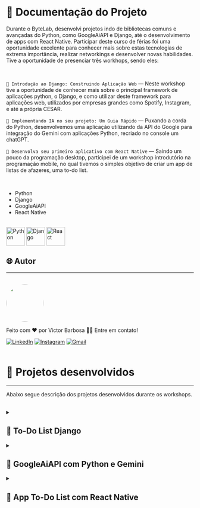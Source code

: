 # 📒 Documentação do Projeto

Durante o ByteLab, desenvolvi projetos indo de bibliotecas comuns e avançadas do Python, como GoogleAiAPI e Django, até o desenvolvimento de apps com React Native. Participar deste curso de férias foi uma oportunidade excelente para conhecer mais sobre estas tecnologias de extrema importância, realizar networkings e desenvolver novas habilidades. Tive a oportunidade de presenciar três workhops, sendo eles:

<br>

`🐍 Introdução ao Django: Construindo Aplicação Web` — Neste workshop tive a oportunidade de conhecer mais sobre o principal framework de aplicações python, o Django, e como utilizar deste framework para aplicações web, utilizados por empresas grandes como Spotify, Instagram, e até a própria CESAR.

`🤖 Implementando IA no seu projeto: Um Guia Rápido` — Puxando a corda do Python, desenvolvemos uma aplicação utilizando da API do Google para integração do Gemini com aplicações Python, recriado no console um chatGPT.

`📱 Desenvolva seu primeiro aplicativo com React Native` — Saindo um pouco da programação desktop, participei de um workshop introdutório na programação mobile, no qual tivemos o simples objetivo de criar um app de listas de afazeres, uma to-do list.

<br>

- Python
- Django
- GoogleAiAPI
- React Native
  
<div style="display: inline_block"><br>
  <img align="center" alt="Python" heigth="40" width="50" src="https://cdn.jsdelivr.net/gh/devicons/devicon@latest/icons/python/python-original.svg">
  <img align="center" alt="Django" heigth="40" width="50" src="https://cdn.jsdelivr.net/gh/devicons/devicon@latest/icons/django/django-plain.svg">
  <img align="center" alt="React" heigth="40" width="50" src="https://cdn.jsdelivr.net/gh/devicons/devicon@latest/icons/react/react-original.svg">
</div>
  
## 🌐 Autor
---
<br>

<a href="https://www.linkedin.com/in/victor-santos-01242007111203200607/">
 <img style="border-radius: 50%" src="https://avatars.githubusercontent.com/u/114593367?s=400&u=35dad9c7030300514c27e765de70b83b4073c802&v=4" width="100px;" alt=""/>
</a>

Feito com ❤️ por Victor Barbosa 👋🏽 Entre em contato!

[![LinkedIn](https://img.shields.io/badge/LinkedIn-0077B5?style=for-the-badge&logo=linkedin&logoColor=white)](https://www.linkedin.com/in/victor-santos-01242007111203200607/)
[![Instagram](https://img.shields.io/badge/-Instagram-%23E4405F?style=for-the-badge&logo=instagram&logoColor=white)](https://www.instagram.com/vituisdev/)
[![Gmail](https://img.shields.io/badge/Gmail-333333?style=for-the-badge&logo=gmail&logoColor=red)](mailto:victorb.santos15@gmail.com)
<br>
<br>

# 🔗 Projetos desenvolvidos
---

Abaixo segue descrição dos projetos desenvolvidos durante os workshops.

<br>

<details>
  <summary><h2>🐍 To-Do List Django</h2></summary>
  
  Durante este workshop, desenvolvemos um simples site de listas de tarefas, um "to-do list", utilizando de Django, o principal framework para Python atualmente. Percorremos uma trilha simples e linear, indo desde a inicialização de uma venv (ambiente virtual), até a criação de uma conta admin no site para atualização das listas manualmente. Abaixo está um passo a passo de como instalar o projeto e rodar:
  
  ---
  ### Requisitos: 
  - [Visual Studio Code](https://code.visualstudio.com/download)
  - Python 3.11+
  - Pip 21+
  - Django 5.1
  
  ---
  ### Passo a passo:
  1. Instalar o projeto dentro da pasta [Workshop - Django](https://github.com/victorb-s/CESAR-ByteLab-2024/tree/7d246a96cd7e9223b1670227b9728f35d2171589/Workshop%20-%20Django).
  2. Inicie o ambiente virtual utilizando o seguinte comando no prompt "CMD"
  
  - No Windows:
  ```bash
  .\Django\Scripts\activate
  ```
  - No MacOS/Linux:
  ```bash
  source Django\bin\activate
  ```
  <br>
  
  3. Caso o pip não esteja instalado, utilize o seguinte comando
  
  - No windows:
  ```bash
  py -m ensurepip --default-pip
  ```
  - No MacOS/Linux:
  ```bash
  python3 -m ensurepip --default-pip
  ```
  <br>
  
  4. Entre na página "projetinho" com o comando `cd projetinho` e instale os requisitos, abra o terminal e digite:
  ```
  pip install -r requirements.txt
  ```
  5. Após instalar, inicialize o projeto utilizando
  ```
  python manage.py runserver
  ```
  6. Acesse o projeto utilizando este link no navegador `http://127.0.0.1:8000`
  7. Caso queira adicionar alguma tarefa, utilize o link `http://127.0.0.1:8000/admin/` com a seguinte conta: <br>
  `Usuário:` admin <br>
  `Senha:` admin123 <br>
  
  <br>
  
  8. Para finalizar o projeto, abra o terminal e pressione CTRL + C
  9. Para finalizar o ambiente virtual digite simplesmente `deactivate` no terminal. Caso não funcione, volte para o diretório original utilizando `cd ..` e digite `.\Django\Scripts\deactivate`
</details>

<details>
  <summary><h2>🤖 GoogleAiAPI com Python e Gemini</h2></summary>

  Durante este workshop, tivemos uma leve experiência do que seria criar seu próprio GPT, um chatBot funcional que roda no seu próprio computador local, através de Python. Tive a oportunidade de conhecer mais sobre APIs, desenvolvimento com elas e integração de chatBots em projetos reais.

  ---
  ### Requisitos: 
  - [Visual Studio Code](https://code.visualstudio.com/download)
  - Python 3.11+
  - Pip 21+
  - GoogleAiApi v1
  
  ---
  ### Passo a passo:
  1. Instalar o projeto dentro da pasta [Workshop -GoogleAiAPI](https://github.com/victorb-s/CESAR-ByteLab-2024/tree/87e411613ad1bc53ccb5b170b15f5cc0c3a3017d/Workshop%20-%20GoogleAiAPI).
  2. Inicie o ambiente virtual utilizando o seguinte comando no prompt "CMD"
  
  - No Windows:
  ```bash
  .\venv\Scripts\activate
  ```
  - No MacOS/Linux:
  ```bash
  source venv\bin\activate
  ```
  <br>
  
  3. Caso o pip não esteja instalado, utilize o seguinte comando
  
  - No windows:
  ```bash
  py -m ensurepip --default-pip
  ```
  - No MacOS/Linux:
  ```bash
  python3 -m ensurepip --default-pip
  ```

  4. Você precisará entrar no site [Google AI Studio](https://aistudio.google.com/), obs: *Entre com um email pessoal, não institucional*
  ![Captura de tela 2024-08-16 173413](https://github.com/user-attachments/assets/707c3b70-0493-4819-a405-cf198b9694b5)

  <br>
  
  6. Gere uma nova chave, selecionando "Criar chave de API" -> "Criar uma chave de API em um novo projeto"
  7. Copie a chave e guarde em algum lugar, você precisará dela para acessar o chat
  8. No arquivo ".env", altere a variável "suaChave" para a chave que você copiou no AI Studio
  9. Execute o código em "chat.py" e utilize de seu próprio Gemini!

</details>

<details>
  <summary><h2>📱 App To-Do List com React Native</h2></summary>
  No workshop focado em desenvolvimento mobile, tivemos uma leve experiência de criação de um simples app To-do, através da plataforma Expo Go. Trabalhamos com estilização em react, utilização do react native para programar a tela, entre outros.

  ---
  ### Requisitos: 
  - [Visual Studio Code](https://code.visualstudio.com/download)
  - Expo Go (App Mobile)
  
  ---
  ### Passo a passo:
  
  1. Instale as dependências
  
     ```bash
     npm install
     ```
  
  2. Inicialize o app
  
     ```bash
      npx expo start
     ```
  
  No console, você encontrará as seguintes opções para rodar o app:
  
  - [Desenvolvedor](https://docs.expo.dev/develop/development-builds/introduction/)
  - [Emulador Android](https://docs.expo.dev/workflow/android-studio-emulator/)
  - [Emulador IOs](https://docs.expo.dev/workflow/ios-simulator/)
  - [Expo Go](https://expo.dev/go), um ambiente limitado para testar o desenvolvimento do app com o Expo
  
  ## Tutoriais do Expo

  - [Documentação do Expo](https://docs.expo.dev/): Aprender os fundamentos ou entrar em tópicos avançados com o [guia](https://docs.expo.dev/guides).
  - [Tutorial para aprender Expo](https://docs.expo.dev/tutorial/introduction/)

</details>
